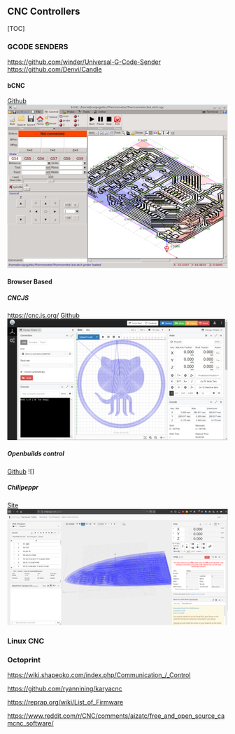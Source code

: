 ## CNC Controllers
[TOC]
### GCODE SENDERS
https://github.com/winder/Universal-G-Code-Sender
https://github.com/Denvi/Candle

#### bCNC
[Github](https://github.com/vlachoudis/bCNC)
![](images/bCNC.png)

#### Browser Based
##### CNCJS
https://cnc.js.org/
[Github](https://github.com/cncjs/cncjs)
![](images/cncjs.png)

##### Openbuilds control
[Github](https://github.com/OpenBuilds/OpenBuilds-CONTROL)
![]

##### Chilipeppr
[Site](http://chilipeppr.com)
![](images/chilipeppr.png)

### Linux CNC

### Octoprint

https://wiki.shapeoko.com/index.php/Communication_/_Control

https://github.com/ryannining/karyacnc

https://reprap.org/wiki/List_of_Firmware

https://www.reddit.com/r/CNC/comments/aizatc/free_and_open_source_camcnc_software/